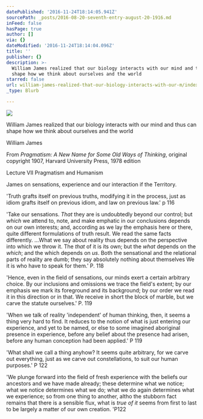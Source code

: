 ```yaml
---
datePublished: '2016-11-24T18:14:05.941Z'
sourcePath: _posts/2016-08-20-seventh-entry-august-20-1916.md
inFeed: false
hasPage: true
author: []
via: {}
dateModified: '2016-11-24T18:14:04.096Z'
title: ''
publisher: {}
description: >-
  William James realized that our biology interacts with our mind and thus can
  shape how we think about ourselves and the world
starred: false
url: william-james-realized-that-our-biology-interacts-with-our-m/index.html
_type: Blurb

---
```

![](https://the-grid-user-content.s3-us-west-2.amazonaws.com/be642f42-05c3-4d44-a4da-b9702643b5af.jpg)

William James realized that our biology interacts with our mind and thus can shape how we think about ourselves and the world

William James

From _Pragmatism: A New Name for Some Old Ways of Thinking_, original copyright 1907, Harvard University Press, 1978 edition

Lecture VII Pragmatism and Humanism

James on sensations, experience and our interaction if the Territory.

'Truth grafts itself on previous truths, modifying it in the process, just as idiom grafts itself on previous idiom, and law on previous law.' p 116

'Take our sensations. _That_ they are is undoubtedly beyond our control; but _which_ we attend to, note, and make emphatic in our conclusions depends on our own interests; and, according as we lay the emphasis here or there, quite different formulations of truth result. We read the same facts differently. ...What we say about reality thus depends on the perspective into which we throw it. The _that_ of it is its own; but the _what_ depends on the _which_; and the which depends on _us_. Both the sensational and the relational parts of reality are dumb; they say absolutely nothing about themselves We it is who have to speak for them.' P. 118

'Hence, even in the field of sensations, our minds exert a certain arbitrary choice. By our inclusions and omissions we trace the field's extent; by our emphasis we mark its foreground and its background; by our order we read it in this direction or in that. We receive in short the block of marble, but we carve the statute ourselves.' P. 119

'When we talk of reality 'independent' of human thinking, then, it seems a thing very hard to find. It reduces to the notion of what is just entering our experience, and yet to be named, or else to some imagined aboriginal presence in experience, before any belief about the presence had arisen, before any human conception had been applied.' P 119

'What shall we call a thing anyhow? It seems quite arbitrary, for we carve out everything, just as we carve out constellations, to suit our human purposes.' P 122

'We plunge forward into the field of fresh experience with the beliefs our ancestors and we have made already; these determine what we notice; what we notice determines what we do; what we do again determines what we experience; so from one thing to another, altho the stubborn fact remains that there is a sensible flux, what is _true of it_ seems from first to last to be largely a matter of our own creation. 'P122